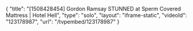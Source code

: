 {
    "title": "[1508428454] Gordon Ramsay STUNNED at Sperm Covered Mattress | Hotel Hell",
    "type": "solo",
    "layout": "iframe-static",
    "videoId": "123178987",
    "url": "\/tvpembed\/123178987"
}